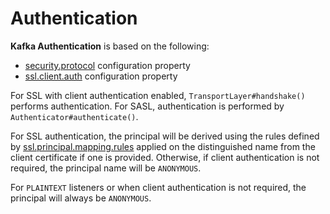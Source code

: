 # Authentication

**Kafka Authentication** is based on the following:

* [security.protocol](clients/CommonClientConfigs.md#security.protocol) configuration property
* [ssl.client.auth](KafkaConfig.md#ssl.client.auth) configuration property

For SSL with client authentication enabled, `TransportLayer#handshake()` performs authentication. For SASL, authentication is performed by `Authenticator#authenticate()`.

For SSL authentication,  the principal will be derived using the rules defined by [ssl.principal.mapping.rules](KafkaConfig.md#ssl.principal.mapping.rules) applied on the distinguished name from the client certificate if one is provided. Otherwise, if client authentication is not required, the principal name will be `ANONYMOUS`.

For `PLAINTEXT` listeners or when client authentication is not required, the principal will always be `ANONYMOUS`.
